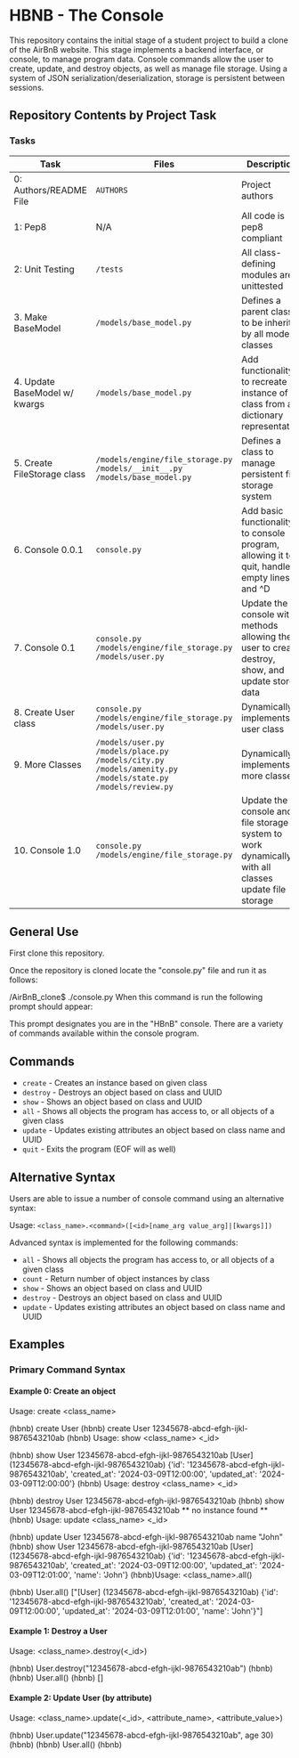 # HBNB - The Console

This repository contains the initial stage of a student project to build a clone of the AirBnB website. This stage implements a backend interface, or console, to manage program data. Console commands allow the user to create, update, and destroy objects, as well as manage file storage. Using a system of JSON serialization/deserialization, storage is persistent between sessions.

## Repository Contents by Project Task

### Tasks

| Task                     | Files                                                      | Description                                                        |
|--------------------------|------------------------------------------------------------|--------------------------------------------------------------------|
| 0: Authors/README File   | `AUTHORS`                                                  | Project authors                                                    |
| 1: Pep8                  | N/A                                                        | All code is pep8 compliant                                         |
| 2: Unit Testing          | `/tests`                                                   | All class-defining modules are unittested                          |
| 3. Make BaseModel        | `/models/base_model.py`                                    | Defines a parent class to be inherited by all model classes        |
| 4. Update BaseModel w/ kwargs | `/models/base_model.py`                               | Add functionality to recreate an instance of a class from a dictionary representation |
| 5. Create FileStorage class | `/models/engine/file_storage.py`<br>`/models/__init__.py`<br>`/models/base_model.py` | Defines a class to manage persistent file storage system |
| 6. Console 0.0.1         | `console.py`                                               | Add basic functionality to console program, allowing it to quit, handle empty lines and ^D |
| 7. Console 0.1           | `console.py`<br>`/models/engine/file_storage.py`<br>`/models/user.py` | Update the console with methods allowing the user to create, destroy, show, and update stored data |
| 8. Create User class     | `console.py`<br>`/models/engine/file_storage.py`<br>`/models/user.py` | Dynamically implements a user class                                |
| 9. More Classes          | `/models/user.py`<br>`/models/place.py`<br>`/models/city.py`<br>`/models/amenity.py`<br>`/models/state.py`<br>`/models/review.py` | Dynamically implements more classes                                |
| 10. Console 1.0          | `console.py`<br>`/models/engine/file_storage.py`           | Update the console and file storage system to work dynamically with all classes update file storage |

## General Use

First clone this repository.

Once the repository is cloned locate the "console.py" file and run it as follows:

/AirBnB_clone$ ./console.py
When this command is run the following prompt should appear:

This prompt designates you are in the "HBnB" console. There are a variety of commands available within the console program.

## Commands

* `create` - Creates an instance based on given class
* `destroy` - Destroys an object based on class and UUID
* `show` - Shows an object based on class and UUID
* `all` - Shows all objects the program has access to, or all objects of a given class
* `update` - Updates existing attributes an object based on class name and UUID
* `quit` - Exits the program (EOF will as well)

## Alternative Syntax

Users are able to issue a number of console command using an alternative syntax:

Usage: `<class_name>.<command>([<id>[name_arg value_arg]|[kwargs]])`

Advanced syntax is implemented for the following commands:

* `all` - Shows all objects the program has access to, or all objects of a given class
* `count` - Return number of object instances by class
* `show` - Shows an object based on class and UUID
* `destroy` - Destroys an object based on class and UUID
* `update` - Updates existing attributes an object based on class name and UUID

## Examples

### Primary Command Syntax

#### Example 0: Create an object

Usage: create <class_name>

(hbnb) create User
(hbnb) create User
12345678-abcd-efgh-ijkl-9876543210ab
(hbnb)
Usage: show <class_name> <_id>

(hbnb) show User 12345678-abcd-efgh-ijkl-9876543210ab
[User] (12345678-abcd-efgh-ijkl-9876543210ab) {'id': '12345678-abcd-efgh-ijkl-9876543210ab', 'created_at': '2024-03-09T12:00:00', 'updated_at': '2024-03-09T12:00:00'}
(hbnb)
Usage: destroy <class_name> <_id>

(hbnb) destroy User 12345678-abcd-efgh-ijkl-9876543210ab
(hbnb) show User 12345678-abcd-efgh-ijkl-9876543210ab
** no instance found **
(hbnb)
Usage: update <class_name> <_id>

(hbnb) update User 12345678-abcd-efgh-ijkl-9876543210ab name "John"
(hbnb) show User 12345678-abcd-efgh-ijkl-9876543210ab
[User] (12345678-abcd-efgh-ijkl-9876543210ab) {'id': '12345678-abcd-efgh-ijkl-9876543210ab', 'created_at': '2024-03-09T12:00:00', 'updated_at': '2024-03-09T12:01:00', 'name': 'John'}
(hbnb)Usage: <class_name>.all()

(hbnb) User.all()
["[User] (12345678-abcd-efgh-ijkl-9876543210ab) {'id': '12345678-abcd-efgh-ijkl-9876543210ab', 'created_at': '2024-03-09T12:00:00', 'updated_at': '2024-03-09T12:01:00', 'name': 'John'}"]
#### Example 1: Destroy a User

Usage: <class_name>.destroy(<_id>)

(hbnb) User.destroy("12345678-abcd-efgh-ijkl-9876543210ab")
(hbnb)
(hbnb) User.all()
(hbnb) []
#### Example 2: Update User (by attribute)

Usage: <class_name>.update(<_id>, <attribute_name>, <attribute_value>)

(hbnb) User.update("12345678-abcd-efgh-ijkl-9876543210ab", age 30)
(hbnb)
(hbnb) User.all()
(hbnb)
